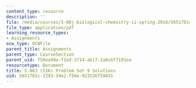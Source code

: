 ```yaml
---
content_type: resource
description: ''
file: /media/courses/5-08j-biological-chemistry-ii-spring-2016/5651781c229334e2f56e923226759831_MIT5_08jS16ps9_soln.pdf
file_type: application/pdf
learning_resource_types:
- Assignments
ocw_type: OCWFile
parent_title: Assignments
parent_type: CourseSection
parent_uid: f58ea98a-f2ed-3714-ab17-1a8cbf7191ea
resourcetype: Document
title: 5.08J (S16) Problem Set 9 Solutions
uid: 5651781c-2293-34e2-f56e-923226759831
---
```

